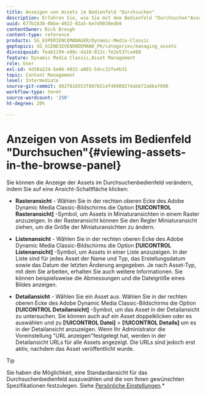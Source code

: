 ```yaml
---
title: Anzeigen von Assets im Bedienfeld "Durchsuchen"
description: Erfahren Sie, wie Sie mit dem Bedienfeld "Durchsuchen"Assets in Adobe Dynamic Media Classic anzeigen können.
uuid: 677b1838-0bbe-4922-92a5-6e7d9030edb9
contentOwner: Rick Brough
content-type: reference
products: SG_EXPERIENCEMANAGER/Dynamic-Media-Classic
geptopics: SG_SCENESEVENONDEMAND_PK/categories/managing_assets
discoiquuid: feab1194-a98c-4a18-812c-7e2e537ca488
feature: Dynamic Media Classic,Asset Management
role: User
exl-id: 4d38a224-5e06-4932-a801-5dcc32fe4b31
topic: Content Management
level: Intermediate
source-git-commit: d82f816553f807b514f4690827dab672a6baf690
workflow-type: tm+mt
source-wordcount: '250'
ht-degree: 20%

---
```


# Anzeigen von Assets im Bedienfeld &quot;Durchsuchen&quot;{#viewing-assets-in-the-browse-panel}

Sie können die Anzeige der Assets im Durchsuchenbedienfeld verändern, indem Sie auf eine Ansicht-Schaltfläche klicken:

* **Rasteransicht** - Wählen Sie in der rechten oberen Ecke des Adobe Dynamic Media Classic-Bildschirms die Option **[!UICONTROL Rasteransicht]** -Symbol, um Assets in Miniaturansichten in einem Raster anzuzeigen. In der Rasteransicht können Sie den Regler Miniaturansicht ziehen, um die Größe der Miniaturansichten zu ändern.

* **Listenansicht** - Wählen Sie in der rechten oberen Ecke des Adobe Dynamic Media Classic-Bildschirms die Option **[!UICONTROL Listenansicht]** -Symbol, um Assets in einer Liste anzuzeigen. In der Liste sind für jedes Asset der Name und Typ, das Erstellungsdatum sowie das Datum der letzten Änderung angegeben. Je nach Asset-Typ, mit dem Sie arbeiten, erhalten Sie auch weitere Informationen. Sie können beispielsweise die Abmessungen und die Dateigröße eines Bildes anzeigen.

* **Detailansicht** - Wählen Sie ein Asset aus. Wählen Sie in der rechten oberen Ecke des Adobe Dynamic Media Classic-Bildschirms die Option **[!UICONTROL Detailansicht]** -Symbol, um das Asset in der Detailansicht zu untersuchen. Sie können auch auf ein Asset doppelklicken oder es auswählen und zu **[!UICONTROL Datei]** > **[!UICONTROL Details]** um es in der Detailansicht anzuzeigen. Wenn Ihr Administrator die Voreinstellung &quot;URL anzeigen&quot;festgelegt hat, werden in der Detailansicht URLs für alle Assets angezeigt. Die URLs sind jedoch erst aktiv, nachdem das Asset veröffentlicht wurde.

>[!TIP]
>
>Sie haben die Möglichkeit, eine Standardansicht für das Durchsuchenbedienfeld auszuwählen und die von Ihnen gewünschten Spezifikationen festzulegen. Siehe [Persönliche Einstellungen](personal-setup.md#personal_setup).*
